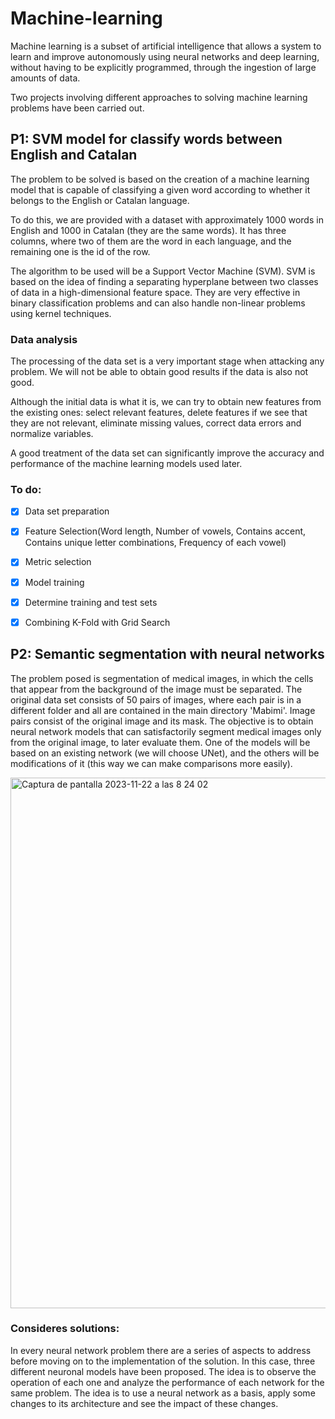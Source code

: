 # Machine-learning

Machine learning is a subset of artificial intelligence that allows a system to learn and improve autonomously using neural networks and deep learning, without having to be explicitly programmed, through the ingestion of large amounts of data.

Two projects involving different approaches to solving machine learning problems have been carried out.

## P1: SVM model for classify words between English and Catalan

The problem to be solved is based on the creation of a machine learning model that is capable of classifying a given word according to whether it belongs to the English or Catalan language.

To do this, we are provided with a dataset with approximately 1000 words in English and 1000 in Catalan (they are the same words). It has three columns, where two of them are the word in each language, and the remaining one is the id of the row.

The algorithm to be used will be a Support Vector Machine (SVM). SVM is based on the idea of finding a separating hyperplane between two classes of data in a high-dimensional feature space. They are very effective in binary classification problems and can also handle non-linear problems using kernel techniques.

### Data analysis

The processing of the data set is a very important stage when attacking any problem. We will not be able to obtain good results if the data is also not good.

Although the initial data is what it is, we can try to obtain new features from the existing ones: select relevant features, delete features if we see that they are not relevant, eliminate missing values, correct data errors and normalize variables.

A good treatment of the data set can significantly improve the accuracy and performance of the machine learning models used later.
​
### To do:

- [X] Data set preparation
- [X] Feature Selection(Word length, Number of vowels, Contains accent, Contains unique letter combinations, Frequency of each vowel)
- [X] Metric selection
- [X] Model training
- [X] Determine training and test sets
- [X] Combining K-Fold with Grid Search


## P2: Semantic segmentation with neural networks


The problem posed is segmentation of medical images, in which the cells that appear from the background of the image must be separated.
The original data set consists of 50 pairs of images, where each pair is in a different folder and all are contained in the main directory 'Mabimi'. Image pairs consist of the original image and its mask.
The objective is to obtain neural network models that can satisfactorily segment medical images only from the original image, to later evaluate them. One of the models will be based on an existing network (we will choose UNet), and the others will be modifications of it (this way we can make comparisons more easily).


<img width="849" alt="Captura de pantalla 2023-11-22 a las 8 24 02" src="https://github.com/maribel95/Machine-learning/assets/61268027/25088701-6287-43f6-8b3d-3f6b5bb52c30">


### Consideres solutions:

In every neural network problem there are a series of aspects to address before moving on to the implementation of the solution. In this case, three different neuronal models have been proposed. The idea is to observe the operation of each one and analyze the performance of each network for the same problem. The idea is to use a neural network as a basis, apply some changes to its architecture and see the impact of these changes.









